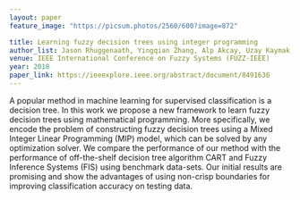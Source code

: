 ```yaml
---
layout: paper
feature_image: "https://picsum.photos/2560/600?image=872"

title: Learning fuzzy decision trees using integer programming
author_list: Jason Rhuggenaath, Yingqian Zhang, Alp Akcay, Uzay Kaymak, Sicco Verwer
venue: IEEE International Conference on Fuzzy Systems (FUZZ-IEEE)
year: 2018
paper_link: https://ieeexplore.ieee.org/abstract/document/8491636
---
```



A popular method in machine learning for supervised classification is a decision tree. In this work we propose a new framework to learn fuzzy decision trees using mathematical programming. More specifically, we encode the problem of constructing fuzzy decision trees using a Mixed Integer Linear Programming (MIP) model, which can be solved by any optimization solver. We compare the performance of our method with the performance of off-the-shelf decision tree algorithm CART and Fuzzy Inference Systems (FIS) using benchmark data-sets. Our initial results are promising and show the advantages of using non-crisp boundaries for improving classification accuracy on testing data.